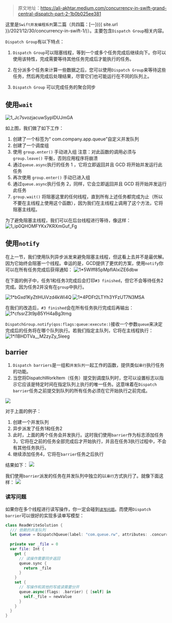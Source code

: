 > 原文地址：https://ali-akhtar.medium.com/concurrency-in-swift-grand-central-dispatch-part-2-1b0b025ee381

这里是`Swift并发编程系列`第二篇（共四篇：[一]({{ site.url }}/2021/12/30/concurrency-in-swift-1/)）。主要包含`Dispatch Group`相关内容。

`Dispatch Group`有以下特点：

1. `Dispatch Group`可以阻塞线程，等到一个或多个任务完成后继续向下。你可以使用该特性，完成需要等待其他任务完成后才能执行的任务。

2. 在分派多个任务来计算一些数据之后，您可以使用`Dispatch Group`来等待这些任务，然后再完成后处理结果，尽管它们也可能运行在不同的队列上。
3. `Dispatch Group` 可以完成任务的聚合同步

## 使用`wait`

![1_Jc7svozjacuwSypIDUJmGA](media/1_Jc7svozjacuwSypIDUJmGA.png)

如上图，我们做了如下工作：
1. 创建了一个标签为“ com.company.app.queue”自定义并发队列
2. 创建了一个调度组
3. 使用 `group.enter()` 手动进入组 注意：对此函数的调用必须与 `group.leave()` 平衡，否则应用程序将崩溃
4. 通过`queue.async`执行的任务 1 ，它将立即返回并且 GCD 将开始并发运行此任务
5. 再次使用 `group.enter()` 手动已进入组
6. 通过`queue.async`执行任务 2，同样，它会立即返回并且 GCD 将开始并发运行此任务
7. `group.wait()` 将阻塞这里的任何线程，直到所有上述任务都完成为止（所以不要在主线程上使用这个函数），因为我们在主线程上调用了这个方法，它将阻塞主线程。

为了避免阻塞主线程，我们可以在后台线程进行等待，像这样：
![1_ip0QHOMFYKx7KRXmGuf_Fg](media/1_ip0QHOMFYKx7KRXmGuf_Fg.png)


## 使用`notify`

在上一节，我们使用队列异步派发来避免阻塞主线程，但这看上去并不是最优解。因为它始终会阻塞一个线程。幸运的是，GCD提供了更优的方案，使用`notify`你可以在所有任务完成后获得通知：
![1*5WIff85pMpflAIxiZE6dbw](media/1*5WIff85pMpflAIxiZE6dbw.png)

在下面的例子中，任务1和任务3完成后会打印`#3 finished`，但它不会等待任务2完成。因为任务2并没有在`group`中执行。

![1*bGxd1KyZtlHUiVzd4kWi4Q](media/1*bGxd1KyZtlHUiVzd4kWi4Q.png)
![1*4PDFt2LTYh3YFzUT7N3MSA](media/1*4PDFt2LTYh3YFzUT7N3MSA.png)

在我们的改造后，`#3 finished`会在所有任务执行完成后再输出：
![1*cfssrZ3t9pB5YH4aBg3tmg](media/1*cfssrZ3t9pB5YH4aBg3tmg.png)

`DispatchGroup.notify(qos:flags:queue:execute:)`接收一个参数`queue`来决定完成后的任务将在哪个队列执行。若我们指定主队列，它将在主线程执行：
![1*l1BHDTVa__M2zyZy_5leeg](media/1*l1BHDTVa__M2zyZy_5leeg.png)


## barrier

1. `Dispatch barriers`是一组和`并发队列`一起工作的函数，提供类似`串行`执行任务的功能。
2. 当您将DispatchWorkItem（任务）提交到调度队列时，您可以设置标志以指示它应该是特定时间在指定队列上执行的唯一任务。这意味着在`Dispatch barrier`任务之前提交到队列的所有任务必须在它开始执行之前完成。

![](media/16413532114079.jpg)

对于上面的例子：
1. 创建一个并发队列
2. 异步派发了任务1和任务2
3. 此时，上面的两个任务会并发执行。这时我们使用`barrier`作为标志添加任务3，它将在之前的任务全部完成后才开始执行，并且在任务3执行过程中，不会有其他任务执行。
4. 继续添加任务4，它将在`barrier`任务之后执行

结果如下：
![](media/16413536631143.jpg)

我们使用`barrier`派发的任务在并发队列中独立的以`串行`方式执行了。就像下面这样：
![](media/16413537557429.jpg)

### 读写问题

如果你在多个线程进行读写操作，你一定会碰到[`读写问题`](https://en.wikipedia.org/wiki/Readers%E2%80%93writers_problem)。而使用`Dispatch barrier`可以很好的实现多读单写模型：

```swift
class ReadWriteSolution {
  /// 依赖的并发队列
  let queue = DispatchQueue(label: "com.queue.rw", attributes: .concurrent)
  
  private var _file = 0
  var file: Int {
    get {
      // 读操作需要同步返回
      queue.sync {
        return _file
      }
    }
    set {
      // 写操作和其他的写或读需要分开
      queue.async(flags: .barrier) { [self] in
        self._file = newValue
      }
    }
  }
}
```